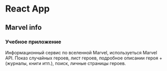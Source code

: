 # React App

## Marvel info

### Учебное приложение

Информационный сервис по вселенной Marvel, используеться Marvel API. Показ случайных героев, лист героев, подробное описании героя + (журналы, книги итп.), поиск, личные страницы героев.
